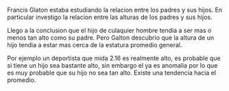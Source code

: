 Francis Glaton estaba estudiando la relacion entre los padres y sus hijos. En particular investigo la relacion entre las alturas de los padres y sus hijos.

Llego a la conclusion que el hijo de culaquier hombre tendia a ser mas o menos tan alto como su padre. Pero Galton descubrio que la altura de un hijo tendia a estar mas cerca de la estatura promedio general.

Por ejemplo un deportista que mida 2.16  es realmente alto, es probable que si tiene un hijo sea bastante alto, sin embargo el ya es anomalia por lo que es muy probable que su hijo no sea tan alto. Existe una tendencia hacia el promedio.

